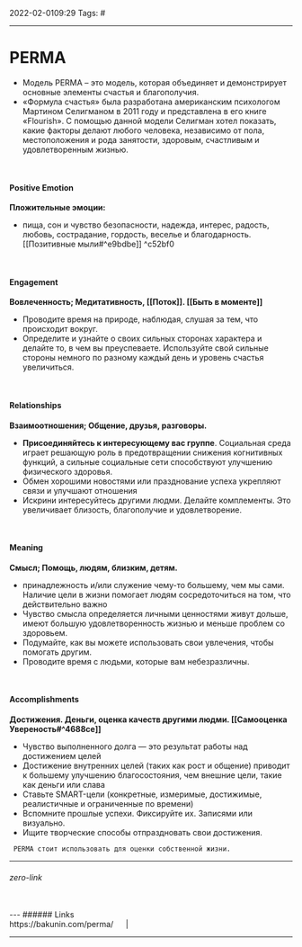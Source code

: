 2022-02-0109:29
Tags: #

---
# PERMA
- Модель PERMA – это модель, которая объединяет и демонстрирует основные элементы счастья и благополучия.  
- «Формула счастья» была разработана американским психологом Мартином Селигманом в 2011 году и представлена в его книге «Flourish». С помощью данной модели Селигман хотел показать, какие факторы делают любого человека, независимо от пола, местоположения и рода занятости, здоровым, счастливым и удовлетворенным жизнью. 
</br>

#### **Positive Emotion**
**Пложительные эмоции:** 
- пища, сон и чувство безопасности, надежда, интерес, радость, любовь, сострадание, гордость, веселье и благодарность. [[Позитивные мыли#^e9bdbe]] ^c52bf0
</br>

#### Engagement
**Вовлеченность; Медитативность, [[Поток]]. [[Быть в моменте]]**
- Проводите время на природе, наблюдая, слушая за тем, что происходит вокруг.
- Определите и узнайте о своих сильных сторонах характера и делайте то, в чем вы преуспеваете. Используйте свой сильные стороны немного по разному каждый день и уровень счастья увеличиться. 
</br>

#### Relationships
**Взаимоотношения; Общение, друзья, разговоры.**
- **Присоединяйтесь к интересующему вас группе**. Социальная среда играет решающую роль в предотвращении снижения когнитивных функций, а сильные социальные сети способствуют улучшению физического здоровья.
- Обмен хорошими новостями или празднование успеха укрепляют связи и улучшают отношения
- Искрини интересуйтесь другими людми. Делайте комплементы. Это увеличивает близость, благополучие и удовлетворение.
</br>

#### Meaning
**Смысл; Помощь, людям, близким, детям.**
- принадлежность и/или служение чему-то большему, чем мы сами. Наличие цели в жизни помогает людям сосредоточиться на том, что действительно важно
- Чувство смысла определяется личными ценностями живут дольше, имеют большую удовлетворенность жизнью и меньше проблем со здоровьем.
- Подумайте, как вы можете использовать свои увлечения, чтобы помогать другим.
- Проводите время с людьми, которые вам небезразличны.
</br>

#### Accomplishments
**Достижения. Деньги, оценка качеств другими людми. [[Самооценка Увереность#^4688ce]]** 
- Чувство выполненного долга — это результат работы над достижением целей
- Достижение внутренних целей (таких как рост и общение) приводит к большему улучшению благосостояния, чем внешние цели, такие как деньги или слава
- Ставьте SMART-цели (конкретные, измеримые, достижимые, реалистичные и ограниченные по времени)
- Вспомните прошлые успехи. Фиксируйте их. Записями или визуально.
- Ищите творческие способы отпраздновать свои достижения.

` PERMA стоит использовать для оценки собственной жизни.`
</br>

---
###### zero-link </br>

</br>
---
###### Links </br>
https://bakunin.com/perma/
 &emsp; | &emsp; 


---